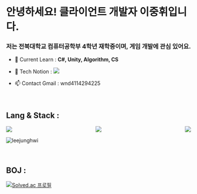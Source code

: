 <h1 align="left">안녕하세요! 클라이언트 개발자 이중휘입니다.</h1>
<h3 align="left">저는 전북대학교 컴퓨터공학부 4학년 재학중이며, 게임 개발에 관심 있어요.</h3>

- 🌱 Current Learn : **C#, Unity, Algorithm, CS**

- 📝 Tech Notion : <a href="https://river-pearl-643.notion.site/Hwi-s-GameDev-c5062a7c67824137b8fc15cd002c91ec?pvs=4" target="_blank"><img src="https://img.shields.io/badge/Hwi's GameDev-000000?style=flat-square&logo=notion&logoColor=FFFFFF"/></a>

- 📫 Contact Gmail : wnd4114294225
  
<br>
<p align="left">
</p>

## Lang & Stack : <br>
<div style="display: flex; justify-content: space-between;">
    <img src="https://img.shields.io/badge/c++-000000?style=for-the-badge&logo=cplusplus&logoColor=white">
    <img src="https://img.shields.io/badge/c%23-000000?style=for-the-badge&logo=csharp&logoColor=white">
    <img src="https://img.shields.io/badge/unity-000000?style=for-the-badge&logo=unity&logoColor=white">
</div>


<p><img align="center" src="https://github-readme-stats.vercel.app/api/top-langs?username=leejunghwi&show_icons=true&locale=en&layout=compact" alt="leejunghwi" /></p>
<br>

## BOJ :
[![Solved.ac
프로필](http://mazassumnida.wtf/api/v2/generate_badge?boj=wnd4114294225)](https://solved.ac/wnd4114294225)

